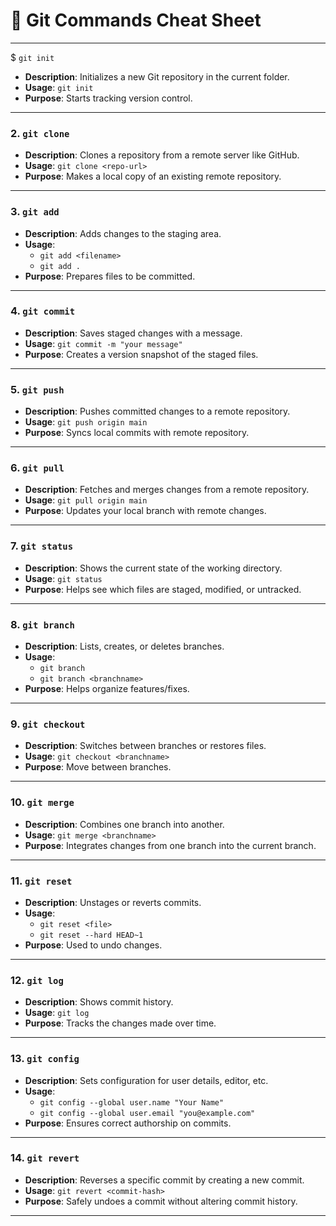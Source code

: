 # 🚀 Git Commands Cheat Sheet

---

$ `git init`

- **Description**: Initializes a new Git repository in the current folder.  
- **Usage**: `git init`  
- **Purpose**: Starts tracking version control.

---

### 2. `git clone`

- **Description**: Clones a repository from a remote server like GitHub.  
- **Usage**: `git clone <repo-url>`  
- **Purpose**: Makes a local copy of an existing remote repository.

---

### 3. `git add`

- **Description**: Adds changes to the staging area.  
- **Usage**:  
  - `git add <filename>`  
  - `git add .`  
- **Purpose**: Prepares files to be committed.

---

### 4. `git commit`

- **Description**: Saves staged changes with a message.  
- **Usage**: `git commit -m "your message"`  
- **Purpose**: Creates a version snapshot of the staged files.

---

### 5. `git push`

- **Description**: Pushes committed changes to a remote repository.  
- **Usage**: `git push origin main`  
- **Purpose**: Syncs local commits with remote repository.

---

### 6. `git pull`

- **Description**: Fetches and merges changes from a remote repository.  
- **Usage**: `git pull origin main`  
- **Purpose**: Updates your local branch with remote changes.

---

### 7. `git status`

- **Description**: Shows the current state of the working directory.  
- **Usage**: `git status`  
- **Purpose**: Helps see which files are staged, modified, or untracked.

---

### 8. `git branch`

- **Description**: Lists, creates, or deletes branches.  
- **Usage**:  
  - `git branch`  
  - `git branch <branchname>`  
- **Purpose**: Helps organize features/fixes.

---

### 9. `git checkout`

- **Description**: Switches between branches or restores files.  
- **Usage**: `git checkout <branchname>`  
- **Purpose**: Move between branches.

---

### 10. `git merge`

- **Description**: Combines one branch into another.  
- **Usage**: `git merge <branchname>`  
- **Purpose**: Integrates changes from one branch into the current branch.

---

### 11. `git reset`

- **Description**: Unstages or reverts commits.  
- **Usage**:  
  - `git reset <file>`  
  - `git reset --hard HEAD~1`  
- **Purpose**: Used to undo changes.

---

### 12. `git log`

- **Description**: Shows commit history.  
- **Usage**: `git log`  
- **Purpose**: Tracks the changes made over time.

---

### 13. `git config`

- **Description**: Sets configuration for user details, editor, etc.  
- **Usage**:  
  - `git config --global user.name "Your Name"`  
  - `git config --global user.email "you@example.com"`  
- **Purpose**: Ensures correct authorship on commits.

---

### 14. `git revert`

- **Description**: Reverses a specific commit by creating a new commit.  
- **Usage**: `git revert <commit-hash>`  
- **Purpose**: Safely undoes a commit without altering commit history.

---
